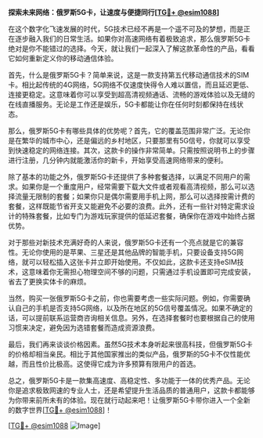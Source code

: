 **探索未来网络：俄罗斯5G卡，让速度与便捷同行[[TG💪+ @esim1088](https://t.me/s/esim1088)]**

在这个数字化飞速发展的时代，5G技术已经不再是一个遥不可及的梦想，而是正在逐步融入我们的日常生活。如果你对高速网络有着极致追求，那么俄罗斯5G卡绝对是你不能错过的选择。今天，就让我们一起深入了解这款革命性的产品，看看它如何重新定义你的移动通信体验。

首先，什么是俄罗斯5G卡？简单来说，这是一款支持第五代移动通信技术的SIM卡。相比起传统的4G网络，5G网络不仅速度快得令人难以置信，而且延迟更低、连接更稳定。这意味着你可以享受到超高清视频通话、流畅的游戏体验以及无缝的在线直播服务。无论是工作还是娱乐，5G卡都能让你在任何时刻都保持在线状态。

那么，俄罗斯5G卡有哪些具体的优势呢？首先，它的覆盖范围非常广泛。无论你是在繁华的城市中心，还是偏远的乡村地区，只要那里有5G信号，你就可以享受到快速稳定的网络连接。其次，这款卡的操作非常简单。只需按照说明书上的步骤进行注册，几分钟内就能激活你的新卡，开始享受高速网络带来的便利。

除了基本的功能之外，俄罗斯5G卡还提供了多种套餐选择，以满足不同用户的需求。如果你是一个重度用户，经常需要下载大文件或者观看高清视频，那么可以选择流量无限制的套餐；如果你只是偶尔需要用手机上网，那么可以选择按需计费的套餐，这样既能节省开支又能避免不必要的浪费。此外，还有一些针对特定需求设计的特殊套餐，比如专门为游戏玩家提供的低延迟套餐，确保你在游戏中始终占据优势。

对于那些对新技术充满好奇的人来说，俄罗斯5G卡还有一个亮点就是它的兼容性。无论你使用的是苹果、三星还是其他品牌的智能手机，只要设备支持5G网络，就可以轻松插入这张卡并立即开始使用。不仅如此，这款卡还支持eSIM技术，这意味着你无需担心物理空间不够的问题，只需通过手机设置即可完成安装，省去了更换实体卡的麻烦。

当然，购买一张俄罗斯5G卡之前，你也需要考虑一些实际问题。例如，你需要确认自己的手机是否支持5G网络，以及所在地区的5G信号覆盖情况。如果不确定的话，可以提前联系运营商咨询相关信息。另外，在选择套餐时也要根据自己的使用习惯来决定，避免因为选错套餐而造成资源浪费。

最后，我们再来谈谈价格因素。虽然5G技术本身听起来很高科技，但俄罗斯5G卡的价格却相当亲民。相比于其他国家推出的类似产品，俄罗斯的5G卡不仅性能优越，而且性价比极高。这使得它成为许多预算有限用户的首选。

总之，俄罗斯5G卡是一款集高速度、高稳定性、多功能于一体的优秀产品。无论你是追求极致网速的专业人士，还是希望提升生活品质的普通用户，这款卡都能够为你带来前所未有的体验。现在就行动起来吧！让俄罗斯5G卡带你进入一个全新的数字世界[[TG💪+ @esim1088](https://t.me/s/esim1088)]！

[[TG💪+ @esim1088](https://t.me/s/esim1088) ![Image](https://i.postimg.cc/4NQfJmqS/Snipaste-2025-05-13-00-14-12.png)]